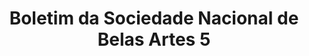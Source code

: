 ---
ref: sol-323-0000
title: "Boletim da Sociedade Nacional de Belas Artes 5"
author_name: ["unknown author"]
publisher: ["unknown publisher"]
year: "unknown date"
origin: ["Portugal"]
formats: ["magazine"]
disciplines: [graphic-design]
tags: ["Boletim da Sociedade Nacional de Belas Artes"]
layout: artifact
status: ["scan"]
published: false
int_published: false
image_count:
date_added: 2023-06-16
batch:
---